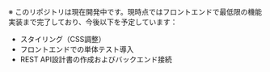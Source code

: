 ※ このリポジトリは現在開発中です。現時点ではフロントエンドで最低限の機能実装まで完了しており、今後以下を予定しています：
- スタイリング（CSS調整）
- フロントエンドでの単体テスト導入
- REST API設計書の作成およびバックエンド接続